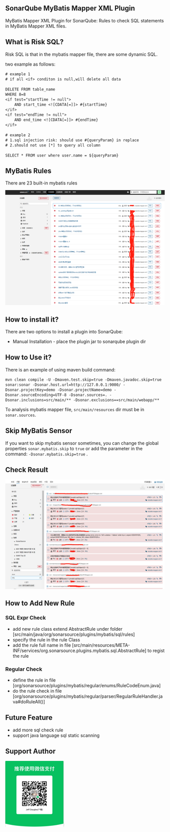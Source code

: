
## SonarQube MyBatis Mapper XML Plugin
MyBatis Mapper XML Plugin for SonarQube: Rules to check SQL statements in MyBatis Mapper XML files.

## What is Risk SQL?
Risk SQL is that in the mybatis mapper file, there are some dynamic SQL.

two example as follows:

```
# example 1
# if all <if> conditon is null,will delete all data

DELETE FROM table_name
WHERE 8=8
<if test="startTime != null">
    AND start_time <![CDATA[=]]> #{startTime}
</if>
<if test="endTime != null">
    AND end_time <![CDATA[=]]> #{endTime}
</if>

# example 2
# 1.sql injection risk: should use #{queryParam} in replace
# 2.should not use [*] to query all column

SELECT * FROM user where user.name = ${queryParam}

```

## MyBatis Rules
There are 23 built-in mybatis rules

![mybatis-rules](images/mybatis_rule.png)


## How to install it?
There are two options to install a plugin into SonarQube:
- Manual Installation - place the plugin jar to sonarqube plugin dir

## How to Use it?
There is an example of using maven build command:
```
mvn clean compile -U -Dmaven.test.skip=true -Dmaven.javadoc.skip=true sonar:sonar -Dsonar.host.url=http://127.0.0.1:9000/ -Dsonar.projectKey=demo -Dsonar.projectName=demo -Dsonar.sourceEncoding=UTF-8 -Dsonar.sources=. -Dsonar.inclusions=src/main/** -Dsonar.exclusions==src/main/webapp/**
```
To analysis mybatis mapper file, `src/main/resources` dir must be in `sonar.sources`.

## Skip MyBatis Sensor
If you want to skip mybatis sensor sometimes, you can change the global properties `sonar.mybatis.skip` to `true` or add the parameter in the command:
`-Dsonar.mybatis.skip=true` .

## Check Result

![check_result](images/check_result.png)

## How to Add New Rule

### SQL Expr Check

- add new rule class extend AbstractRule under folder [src/main/java/org/sonarsource/plugins/mybatis/sql/rules]
- specify the rule in the rule Class
- add the rule full name in file [src/main/resources/META-INF/services/org.sonarsource.plugins.mybatis.sql.AbstractRule] to regist the rule

### Regular Check

- define the rule in file [org/sonarsource/plugins/mybatis/regular/enums/RuleCodeEnum.java]
- do the rule check in file [org/sonarsource/plugins/mybatis/regular/parser/RegularRuleHandler.java#doRuleAll()]

## Future Feature
- add more sql check rule
- support java language sql static scanning

## Support Author

![support_me](images/img.png)